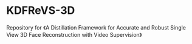 # KDFReVS-3D
Repository for 《A Distillation Framework for Accurate and Robust Single View 3D Face Reconstruction with Video Supervision》
